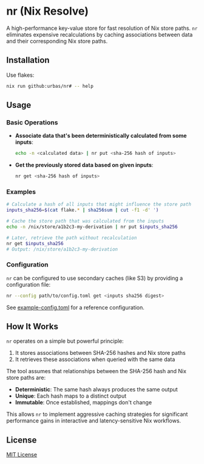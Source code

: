 # nr (Nix Resolve)

A high-performance key-value store for fast resolution of Nix store paths. `nr`
eliminates expensive recalculations by caching associations between data and
their corresponding Nix store paths.

## Installation

Use flakes:

```bash
nix run github:urbas/nr# -- help
```

## Usage

### Basic Operations

- **Associate data that's been deterministically calculated from some inputs**:

  ```bash
  echo -n <calculated data> | nr put <sha-256 hash of inputs>
  ```

- **Get the previously stored data based on given inputs**:

  ```bash
  nr get <sha-256 hash of inputs>
  ```

### Examples

```bash
# Calculate a hash of all inputs that might influence the store path
inputs_sha256=$(cat flake.* | sha256sum | cut -f1 -d' ')

# Cache the store path that was calculated from the inputs
echo -n /nix/store/a1b2c3-my-derivation | nr put $inputs_sha256

# Later, retrieve the path without recalculation
nr get $inputs_sha256
# Output: /nix/store/a1b2c3-my-derivation
```

### Configuration

`nr` can be configured to use secondary caches (like S3) by providing a
configuration file:

```bash
nr --config path/to/config.toml get <inputs sha256 digest>
```

See [example-config.toml](example-config.toml) for a reference configuration.

## How It Works

`nr` operates on a simple but powerful principle:

1. It stores associations between SHA-256 hashes and Nix store paths
2. It retrieves these associations when queried with the same data

The tool assumes that relationships between the SHA-256 hash and Nix store paths
are:

- **Deterministic**: The same hash always produces the same output
- **Unique**: Each hash maps to a distinct output
- **Immutable**: Once established, mappings don't change

This allows `nr` to implement aggressive caching strategies for significant
performance gains in interactive and latency-sensitive Nix workflows.

## License

[MIT License](LICENSE)
